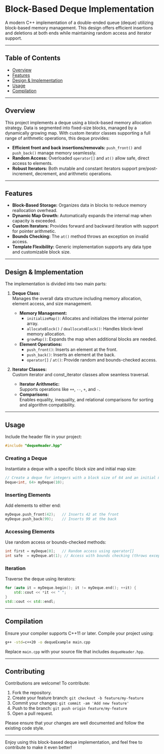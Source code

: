 # Block-Based Deque Implementation

A modern C++ implementation of a double-ended queue (deque) utilizing block-based memory management. This design offers efficient insertions and deletions at both ends while maintaining random access and iterator support.

---

## Table of Contents

- [Overview](#overview)
- [Features](#features)
- [Design & Implementation](#design--implementation)
- [Usage](#usage)
- [Compilation](#compilation)

---

## Overview

This project implements a deque using a block-based memory allocation strategy. Data is segmented into fixed-size blocks, managed by a dynamically growing map. With custom iterator classes supporting a full range of arithmetic operations, this deque provides:

- **Efficient front and back insertions/removals:** `push_front()` and `push_back()` manage memory seamlessly.
- **Random Access:** Overloaded `operator[]` and `at()` allow safe, direct access to elements.
- **Robust Iterators:** Both mutable and constant iterators support pre/post-increment, decrement, and arithmetic operations.

---

## Features

- **Block-Based Storage:** Organizes data in blocks to reduce memory reallocation overhead.
- **Dynamic Map Growth:** Automatically expands the internal map when capacity is exceeded.
- **Custom Iterators:** Provides forward and backward iteration with support for pointer arithmetic.
- **Bounds Checking:** The `at()` method throws an exception on invalid access.
- **Template Flexibility:** Generic implementation supports any data type and customizable block size.

---

## Design & Implementation

The implementation is divided into two main parts:

1. **Deque Class:**  
   Manages the overall data structure including memory allocation, element access, and size management.
   - **Memory Management:**  
     - `initializeMap()`: Allocates and initializes the internal pointer array.
     - `allocateBlock()` / `deallocateBlock()`: Handles block-level memory allocation.
     - `growMap()`: Expands the map when additional blocks are needed.
   - **Element Operations:**  
     - `push_front()`: Inserts an element at the front.
     - `push_back()`: Inserts an element at the back.
     - `operator[]` / `at()`: Provide random and bounds-checked access.

2. **Iterator Classes:**  
   Custom iterator and const_iterator classes allow seamless traversal.
   - **Iterator Arithmetic:**  
     Supports operations like `++`, `--`, `+`, and `-`.
   - **Comparisons:**  
     Enables equality, inequality, and relational comparisons for sorting and algorithm compatibility.

---

## Usage

Include the header file in your project:

```cpp
#include "dequeHeader.hpp"
```

### Creating a Deque

Instantiate a deque with a specific block size and initial map size:

```cpp
// Create a deque for integers with a block size of 64 and an initial map size of 10 blocks
Deque<int, 64> myDeque(10);
```

### Inserting Elements

Add elements to either end:

```cpp
myDeque.push_front(42);   // Inserts 42 at the front
myDeque.push_back(99);    // Inserts 99 at the back
```

### Accessing Elements

Use random access or bounds-checked methods:

```cpp
int first = myDeque[0];   // Random access using operator[]
int safe  = myDeque.at(1); // Access with bounds checking (throws exception if out of range)
```

### Iteration

Traverse the deque using iterators:

```cpp
for (auto it = myDeque.begin(); it != myDeque.end(); ++it) {
    std::cout << *it << " ";
}
std::cout << std::endl;
```

---

## Compilation

Ensure your compiler supports C++11 or later. Compile your project using:

```bash
g++ -std=c++20 -o dequeExample main.cpp
```

Replace `main.cpp` with your source file that includes `dequeHeader.hpp`.

---

## Contributing

Contributions are welcome! To contribute:

1. Fork the repository.
2. Create your feature branch: `git checkout -b feature/my-feature`
3. Commit your changes: `git commit -am 'Add new feature'`
4. Push to the branch: `git push origin feature/my-feature`
5. Open a pull request.

Please ensure that your changes are well documented and follow the existing code style.

---

Enjoy using this block-based deque implementation, and feel free to contribute to make it even better!
